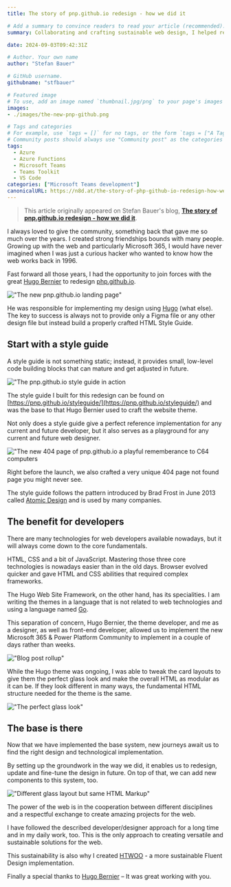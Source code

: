 ```yaml
---
title: The story of pnp.github.io redesign - how we did it

# Add a summary to convince readers to read your article (recommended). It will display on the homepage.
summary: Collaborating and crafting sustainable web design, I helped redesign php.github.io with a focus on Atomic Design principles and modular HTML/CSS.

date: 2024-09-03T09:42:31Z

# Author. Your own name
author: "Stefan Bauer"

# GitHub username.
githubname: "stfbauer"

# Featured image
# To use, add an image named `thumbnail.jpg/png` to your page's images folder. Make sure to replace the placeholder image
images:
- ./images/the-new-pnp-github.png

# Tags and categories
# For example, use `tags = []` for no tags, or the form `tags = ["A Tag", "Another Tag"]` for one or more tags.
# Community posts should always use "Community post" as the categories
tags:
  - Azure
  - Azure Functions
  - Microsoft Teams
  - Teams Toolkit
  - VS Code
categories: ["Microsoft Teams development"]
canonicalURL: https://n8d.at/the-story-of-php-github-io-redesign-how-we-did-it
---
```


> This article originally appeared on Stefan Bauer's blog, **[The story of pnp.github.io redesign - how we did it](https://n8d.at/the-story-of-php-github-io-redesign-how-we-did-it?utm_source=PnP&utm_medium=website&utm_campaign=blog)**.

I always loved to give the community, something back that gave me so much over the years. I created strong friendships bounds with many people. Growing up with the web and particularly Microsoft 365, I would have never imagined when I was just a curious hacker who wanted to know how the web works back in 1996.

Fast forward all those years, I had the opportunity to join forces with the great [Hugo Bernier](https://tahoeninja.blog/) to redesign [php.github.io](https://php.github.io).

!["The new pnp.github.io landing page"](./images/the-new-pnp-github.png)

He was responsible for implementing my design using [Hugo](https://gohugo.io) (what else). The key to success is always not to provide only a Figma file or any other design file but instead build a properly crafted HTML Style Guide.

## Start with a style guide

A style guide is not something static; instead, it provides small, low-level code building blocks that can mature and get adjusted in future.

!["The pnp.github.io style guide in action](./images/styleguide-for-pnp-github.png)

The style guide I built for this redesign can be found on [https://pnp.github.io/styleguide/](https://pnp.github.io/styleguide/) and was the base to that Hugo Bernier used to craft the website theme.

Not only does a style guide give a perfect reference implementation for any current and future developer, but it also serves as a playground for any current and future web designer.

!["The new 404 page of pnp.github.io a playful rememberance to C64 computers](./images/playing-with-good-memories.png)

Right before the launch, we also crafted a very unique 404 page not found page you might never see.

The style guide follows the pattern introduced by Brad Frost in June 2013 called [Atomic Design](https://bradfrost.com/blog/post/atomic-web-design/) and is used by many companies.

## The benefit for developers

There are many technologies for web developers available nowadays, but it will always come down to the core fundamentals. 

HTML, CSS and a bit of JavaScript. Mastering those three core technologies is nowadays easier than in the old days. Browser evolved quicker and gave HTML and CSS abilities that required complex frameworks.

The Hugo Web Site Framework, on the other hand, has its specialities. I am writing the themes in a language that is not related to web technologies and using a language named [Go](https://en.wikipedia.org/wiki/Go_(programming_language)).

This separation of concern, Hugo Bernier, the theme developer, and me as a designer, as well as front-end developer, allowed us to implement the new Microsoft 365 & Power Platform Community to implement in a couple of days rather than weeks. 

!["Blog post rollup"](./images/blog-post-roll-up.png)

While the Hugo theme was ongoing, I was able to tweak the card layouts to give them the perfect glass look and make the overall HTML as modular as it can be. If they look different in many ways, the fundamental HTML structure needed for the theme is the same.

!["The perfect glass look"](./images/perfect-glass-look.png)

## The base is there

Now that we have implemented the base system, new journeys await us to find the right design and technological implementation.

By setting up the groundwork in the way we did, it enables us to redesign, update and fine-tune the design in future. On top of that, we can add new components to this system, too.

!["Different glass layout but same HTML Markup"](./images/different-card-layout-but-the-same.png)

The power of the web is in the cooperation between different disciplines and a respectful exchange to create amazing projects for the web.

I have followed the described developer/designer approach for a long time and in my daily work, too. This is the only approach to creating versatile and sustainable solutions for the web.

This sustainability is also why I created [HTWOO](https://lab.n8d.studio/htwoo/) - a more sustainable Fluent Design implementation.

Finally a special thanks to [Hugo Bernier](https://tahoeninja.blog/) – It was great working with you.
